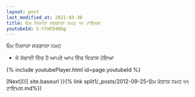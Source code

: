 ```yaml
---
layout: post
last_modified_at: 2021-03-30
title: ਓਮ ਨਿਜਾਯਾ ਸਰਗਾਯਾ ਨਮਹ ੧੧ ਟਾਇਮਸ
youtubeId: S-Y7mFD49bg
---
```

 
 
 ਓਮ ਨਿਜਾਯਾ ਸਰਗਾਯਾ ਨਮਹ  
 
 -  ਜੋ ਸੱਚਾਈ ਵਿੱਚ ਹੈ ਆਪਣੇ ਆਪ ਵਿੱਚ ਵਿਕਾਸ ਹੋਇਆ 
 
  
 
  
 
 
 
 
 
 


{% include youtubePlayer.html id=page.youtubeId %}
 
[Next]({{ site.baseurl }}{% link  split1/_posts/2012-09-25-ਓਮ ਕੰਠਾਯ ਨਮਹ ੧੧ ਟਾਇਮਸ.md%})
 
